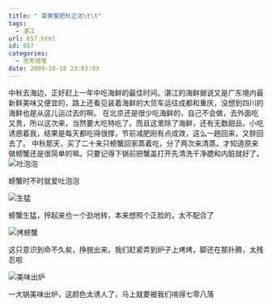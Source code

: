 ```yaml
---
title: " 菊黄蟹肥秋正浓\t\t"
tags:
  - 湛江
url: 657.html
id: 657
categories:
  - 思考随笔
date: 2009-10-18 23:03:03
---
```


中秋去海边，正好赶上一年中吃海鲜的最佳时间。湛江的海鲜据说又是广东境内最新鲜美味又便宜的，路上还看见装着海鲜的大货车运往成都和重庆，没想到四川的海鲜也是从这儿运过去的啊。 在北京还是很少吃海鲜的，自己不会做，去外面吃又贵，所以这次来，当然要大吃特吃了。而且这里除了海鲜，还有无数甜品，小吃诱惑着我，结果是每天都吃得很撑，节前减肥刚有点成效，这么一趟回来，又胖回去了。 中秋那天，买了二十来只螃蟹回家蒸着吃，分了两次来清蒸。才知道原来做螃蟹还是很简单的嘛。只要记得下锅前把蟹盖打开先清洗干净腮和内脏就好了。 ![吐泡泡](../../../images/2009/10/img_4061.jpg "吐泡泡")

螃蟹时不时就爱吐泡泡

![生猛](../../../images/2009/10/img_4068.jpg "生猛")

螃蟹生猛，拎起来也一个劲地转，本来想照个正脸的，太不配合了

![烤螃蟹](../../../images/2009/10/img_4065.jpg "烤螃蟹")

这只意识到命不久矣，挣脱出来，我们赶紧弄到炉子上烤烤，脚还在那扑腾，太残忍啦

![美味出炉](../../../images/2009/10/img_4071.jpg "美味出炉")

一大锅美味出炉，这颜色太诱人了，马上就要被我们啃得七零八落
